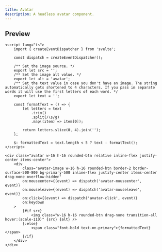 ```yaml
---
title: Avatar
description: A headless avatar component.
---
```


<script lang="ts">
	import Avatar from '$lib/components/avatar/Avatar.svelte';
</script>

## Preview

<Usage>
	<Avatar
		src="/corgi-avatar.jpg"
		rounded="rounded-none"
		badgeBackground="bg-secondary-500"
		border="border-4 border-surface-800 hover:(border-primary-500)"
	/>
</Usage>

```svelte showCode=true
<script lang="ts">
	import { createEventDispatcher } from 'svelte';

	const dispatch = createEventDispatcher();

	/** Set the image source. */
	export let src = '';
	/** Set the image alt value. */
	export let alt = 'avatar';
	/** Set the text value in case you don't have an image. The string automatically gets shortened to 4 characters. If you pass in separate words it will use the first letters of each word. */
	export let text = '';

	const formatText = () => {
		let letters = text
			.trim()
			.split(/\s/g)
			.map((item) => item[0]);

		return letters.slice(0, 4).join('');
	};

	$: formattedText = text.length < 5 ? text : formatText();
</script>

<div class="avatar w-16 h-16 rounded-btn relative inline-flex justify-center items-center">
	<div
		class="avatar-image w-16 h-16 rounded-btn border-2 border-surface-500-800 bg-primary-500 inline-flex justify-center items-center drag-none overflow-hidden"
		on:mouseenter={(event) => dispatch('avatar-mouseenter', event)}
		on:mouseleave={(event) => dispatch('avatar-mouseleave', event)}
		on:click={(event) => dispatch('avatar-click', event)}
		on:keydown
	>
		{#if src}
			<img class="w-16 h-16 rounded-btn drag-none transition-all hover:(scale-110)" {src} {alt} />
		{:else}
			<span class="font-bold text-on-primary">{formattedText}</span>
		{/if}
	</div>
</div>
```